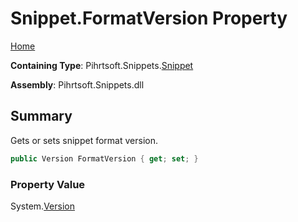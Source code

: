 <a name="_top"></a>

# Snippet\.FormatVersion Property

[Home](../../../../README.md#_top)

**Containing Type**: Pihrtsoft\.Snippets\.[Snippet](../README.md#_top)

**Assembly**: Pihrtsoft\.Snippets\.dll

## Summary

Gets or sets snippet format version\.

```csharp
public Version FormatVersion { get; set; }
```

### Property Value

System\.[Version](https://docs.microsoft.com/en-us/dotnet/api/system.version)

